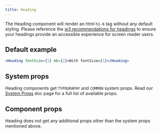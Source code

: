 ```yaml
---
title: Heading
---
```


The Heading component will render an html `h1-6` tag without any default styling. Please reference the [w3 recommendations for headings](https://www.w3.org/WAI/tutorials/page-structure/headings/) to ensure your headings provide an accessible experience for screen reader users.

## Default example
```jsx live
<Heading fontSize={1} mb={2}>With fontSize={1}</Heading>
```

## System props

Heading components get `TYPOGRAPHY` and `COMMON` system props. Read our [System Props](/components/docs/system-props) doc page for a full list of available props.

## Component props

Heading does not get any additional props other than the system props mentioned above.
